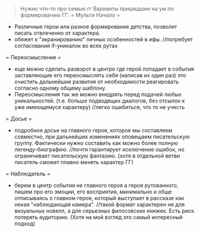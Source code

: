 >Нужно что-то про семью гг
Варианты пришедшие на ум по формированию ГГ:
= Мульти Начало =
- Различные герои или разное формирование детства, позволит писать отвлеченно от характера.
- обяжет к "экранированию" личных особенностей в ифы.
//потребует согласования if-уникалок во всех рутах

= Переосмысление =
- еще можно сделать разворот в центре где герой попадает в события заставляющие его переосмыслять себя (написав их один раз) это очистить дальнейшие развития от необходимости реагировать согласно одному общему шаблону.
- Переосмысления так же можно внедрять перед подачей любых уникальностей. (т.е. больше подводящих диалогов, без отсылок к уже имеющемуся характеру)
//легко ошибиться, что то не учесть

= Досье =
- подробное досье на главного героя, которое мы составляем совместно, при дальнейших изменениях оповещаем писательскую группу. Фактически нужно составить как можно более полную легенду-биографию.
//почти гарантирует исключение ошибок, но ограничивает писательскую фантазию. (хотя в отдельной ветви писатель сможет плавно менять характер ГГ)

= Наблюдатель =
- берем в центр события не главного героя а героя рутованного, пишем про его эмоции, его восприятия, минимально и обще отписываясь о главном герое, который выступает в рассказе как некая "наблюдающая камера".
//такой формат характерен не для визуальных новелл, а для серьезных филосовских книжек. Есть риск потерять аудиторию. (Хотя на мой взгляд это самый интересный подход) 
